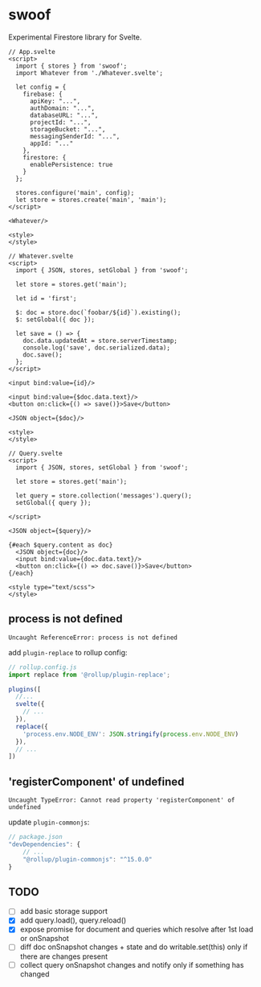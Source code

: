 # swoof

Experimental Firestore library for Svelte.

``` svelte
// App.svelte
<script>
  import { stores } from 'swoof';
  import Whatever from './Whatever.svelte';

  let config = {
    firebase: {
      apiKey: "...",
      authDomain: "...",
      databaseURL: "...",
      projectId: "...",
      storageBucket: "...",
      messagingSenderId: "...",
      appId: "..."
    },
    firestore: {
      enablePersistence: true
    }
  };

  stores.configure('main', config);
  let store = stores.create('main', 'main');
</script>

<Whatever/>

<style>
</style>
```

``` svelte
// Whatever.svelte
<script>
  import { JSON, stores, setGlobal } from 'swoof';

  let store = stores.get('main');

  let id = 'first';

  $: doc = store.doc(`foobar/${id}`).existing();
  $: setGlobal({ doc });

  let save = () => {
    doc.data.updatedAt = store.serverTimestamp;
    console.log('save', doc.serialized.data);
    doc.save();
  };
</script>

<input bind:value={id}/>

<input bind:value={$doc.data.text}/>
<button on:click={() => save()}>Save</button>

<JSON object={$doc}/>

<style>
</style>
```

``` svelte
// Query.svelte
<script>
  import { JSON, stores, setGlobal } from 'swoof';

  let store = stores.get('main');

  let query = store.collection('messages').query();
  setGlobal({ query });

</script>

<JSON object={$query}/>

{#each $query.content as doc}
  <JSON object={doc}/>
  <input bind:value={doc.data.text}/>
  <button on:click={() => doc.save()}>Save</button>
{/each}

<style type="text/scss">
</style>
```

## process is not defined

```
Uncaught ReferenceError: process is not defined
```

add `plugin-replace` to rollup config:

``` javascript
// rollup.config.js
import replace from '@rollup/plugin-replace';

plugins([
  //...
  svelte({
    // ...
  }),
  replace({
    'process.env.NODE_ENV': JSON.stringify(process.env.NODE_ENV)
  }),
  // ...
])
```

## 'registerComponent' of undefined

```
Uncaught TypeError: Cannot read property 'registerComponent' of undefined
```

update `plugin-commonjs`:

``` javascript
// package.json
"devDependencies": {
    // ...
    "@rollup/plugin-commonjs": "^15.0.0"
}
```

## TODO

- [ ] add basic storage support
- [x] add query.load(), query.reload()
- [x] expose promise for document and queries which resolve after 1st load or onSnapshot
- [ ] diff doc onSnapshot changes + state and do writable.set(this) only if there are changes present
- [ ] collect query onSnapshot changes and notify only if something has changed
